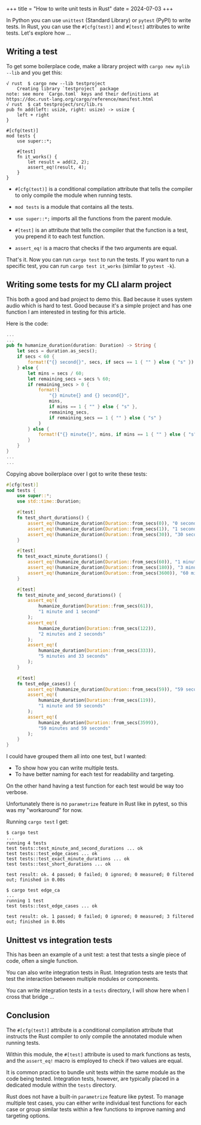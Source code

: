 +++
title = "How to write unit tests in Rust"
date = 2024-07-03
+++

In Python you can use `unittest` (Standard Library) or `pytest` (PyPI) to write tests. In Rust, you can use the `#[cfg(test)]` and `#[test]` attributes to write tests. Let's explore how ...

## Writing a test

To get some boilerplace code, make a library project with `cargo new mylib --lib` and you get this:

```shell
√ rust  $ cargo new --lib testproject
    Creating library `testproject` package
note: see more `Cargo.toml` keys and their definitions at https://doc.rust-lang.org/cargo/reference/manifest.html
√ rust  $ cat testproject/src/lib.rs
pub fn add(left: usize, right: usize) -> usize {
    left + right
}

#[cfg(test)]
mod tests {
    use super::*;

    #[test]
    fn it_works() {
        let result = add(2, 2);
        assert_eq!(result, 4);
    }
}
```

- `#[cfg(test)]` is a conditional compilation attribute that tells the compiler to only compile the module when running tests.

- `mod tests` is a module that contains all the tests.

- `use super::*;` imports all the functions from the parent module.

- `#[test]` is an attribute that tells the compiler that the function is a test, you prepend it to each test function.

- `assert_eq!` is a macro that checks if the two arguments are equal.

That's it. Now you can run `cargo test` to run the tests. If you want to run a specific test, you can run `cargo test it_works` (similar to `pytest -k`).

## Writing some tests for my CLI alarm project

This both a good and bad project to demo this. Bad because it uses system audio which is hard to test. Good because it's a simple project and has one function I am interested in testing for this article.

Here is the code:

```rust
...
...
pub fn humanize_duration(duration: Duration) -> String {
    let secs = duration.as_secs();
    if secs < 60 {
        format!("{} second{}", secs, if secs == 1 { "" } else { "s" })
    } else {
        let mins = secs / 60;
        let remaining_secs = secs % 60;
        if remaining_secs > 0 {
            format!(
                "{} minute{} and {} second{}",
                mins,
                if mins == 1 { "" } else { "s" },
                remaining_secs,
                if remaining_secs == 1 { "" } else { "s" }
            )
        } else {
            format!("{} minute{}", mins, if mins == 1 { "" } else { "s" })
        }
    }
}
...
...
```

Copying above boilerplace over I got to write these tests:

```rust
#[cfg(test)]
mod tests {
    use super::*;
    use std::time::Duration;

    #[test]
    fn test_short_durations() {
        assert_eq!(humanize_duration(Duration::from_secs(0)), "0 seconds");
        assert_eq!(humanize_duration(Duration::from_secs(1)), "1 second");
        assert_eq!(humanize_duration(Duration::from_secs(30)), "30 seconds");
    }

    #[test]
    fn test_exact_minute_durations() {
        assert_eq!(humanize_duration(Duration::from_secs(60)), "1 minute");
        assert_eq!(humanize_duration(Duration::from_secs(180)), "3 minutes");
        assert_eq!(humanize_duration(Duration::from_secs(3600)), "60 minutes");
    }

    #[test]
    fn test_minute_and_second_durations() {
        assert_eq!(
            humanize_duration(Duration::from_secs(61)),
            "1 minute and 1 second"
        );
        assert_eq!(
            humanize_duration(Duration::from_secs(122)),
            "2 minutes and 2 seconds"
        );
        assert_eq!(
            humanize_duration(Duration::from_secs(333)),
            "5 minutes and 33 seconds"
        );
    }

    #[test]
    fn test_edge_cases() {
        assert_eq!(humanize_duration(Duration::from_secs(59)), "59 seconds");
        assert_eq!(
            humanize_duration(Duration::from_secs(119)),
            "1 minute and 59 seconds"
        );
        assert_eq!(
            humanize_duration(Duration::from_secs(3599)),
            "59 minutes and 59 seconds"
        );
    }
}
```

I could have grouped them all into one test, but I wanted:
- To show how you can write multiple tests.
- To have better naming for each test for readability and targeting.

On the other hand having a test function for each test would be way too verbose.

Unfortunately there is no `parametrize` feature in Rust like in pytest, so this was my "workaround" for now.

Running `cargo test` I get:

```shell
$ cargo test
...
running 4 tests
test tests::test_minute_and_second_durations ... ok
test tests::test_edge_cases ... ok
test tests::test_exact_minute_durations ... ok
test tests::test_short_durations ... ok

test result: ok. 4 passed; 0 failed; 0 ignored; 0 measured; 0 filtered out; finished in 0.00s

$ cargo test edge_ca
...
running 1 test
test tests::test_edge_cases ... ok

test result: ok. 1 passed; 0 failed; 0 ignored; 0 measured; 3 filtered out; finished in 0.00s
```

## Unittest vs integration tests

This has been an example of a unit test: a test that tests a single piece of code, often a single function.

You can also write integration tests in Rust. Integration tests are tests that test the interaction between multiple modules or components.

You can write integration tests in a `tests` directory, I will show here when I cross that bridge ...

## Conclusion

The `#[cfg(test)]` attribute is a conditional compilation attribute that instructs the Rust compiler to only compile the annotated module when running tests.

Within this module, the `#[test]` attribute is used to mark functions as tests, and the `assert_eq!` macro is employed to check if two values are equal.

It is common practice to bundle unit tests within the same module as the code being tested. Integration tests, however, are typically placed in a dedicated module within the `tests` directory.

Rust does not have a built-in `parametrize` feature like pytest. To manage multiple test cases, you can either write individual test functions for each case or group similar tests within a few functions to improve naming and targeting options.
